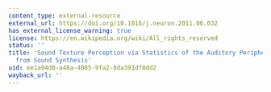 ```yaml
---
content_type: external-resource
external_url: https://doi.org/10.1016/j.neuron.2011.06.032
has_external_license_warning: true
license: https://en.wikipedia.org/wiki/All_rights_reserved
status: ''
title: 'Sound Texture Perception via Statistics of the Auditory Periphery: Evidence
  from Sound Synthesis'
uid: ee1a94d8-a48a-4085-9fa2-8da391df8dd2
wayback_url: ''
---
```

